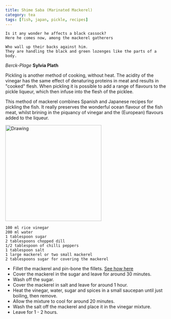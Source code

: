 ```yaml
---
title: Shime Saba (Marinated Mackerel) 
category: tea
tags: [fish, japan, pickle, recipes]
---
```


	Is it any wonder he affects a black cassock?
	Here he comes now, among the mackerel gatherers

	Who wall up their backs against him.
	They are handling the black and green lozenges like the parts of a body.
	
 *Berck-Plage* **Sylvia Plath**

Pickling is another method of cooking, without heat. The acidity of the vinegar has the same effect of denaturing proteins in meat and results in "cooked" flesh. When pickling it is possible to add a range of flavours to the pickle liqueur, which then infuse into the flesh of the picklee. 

This method of mackerel combines Spanish and Japanese recipes for pickling the fish. It really preserves the wonderful ocean flavour of the fish meat, whilst brining in the piquancy of vinegar and the (European) flavours added to the liqueur.

<img src="http://fodblog.github.io/assets/pictures/shime_saba.jpg" alt="Drawing" style="width: 300px;"/>

	100 ml rice vinegar
	200 ml water
	1 tablespoon sugar
	2 tablespoons chopped dill
	1/2 tablespoon of chilli peppers
	1 tablespoon salt
	1 large mackerel or two small mackerel
	2 tablespoons sugar for covering the mackerel
	
* Fillet the mackerel and pin-bone the fillets. [See how here](https://www.youtube.com/watch?v=0hvm8GE0ADA)
* Cover the mackerel in the sugar and leave for around 30 minutes.
* Wash off the sugar.
* Cover the mackerel in salt and leave for around 1 hour.
* Heat the vinegar, water, sugar and spices in a small saucepan until just boiling, then remove.
* Allow the mixture to cool for around 20 minutes.
* Wash the salt off the mackerel and place it in the vinegar mixture.
* Leave for 1 - 2 hours.
